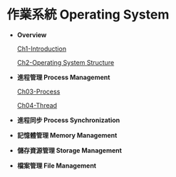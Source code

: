 # 作業系統 Operating System

- **Overview**
    
    [Ch1-Introduction](%E4%BD%9C%E6%A5%AD%E7%B3%BB%E7%B5%B1%20Operating%20System%20e58d680e49234fad969f3b8485ec2696/Ch1-Introduction%201a23cd5442fe44d8bd6e068d70edc8e6.md)
    
    [Ch2-Operating System Structure](%E4%BD%9C%E6%A5%AD%E7%B3%BB%E7%B5%B1%20Operating%20System%20e58d680e49234fad969f3b8485ec2696/Ch2-Operating%20System%20Structure%20dfd17f0c5d434700b3979a1a672a9eef.md)
    
- **進程管理 Process Management**
    
    [Ch03-Process](%E4%BD%9C%E6%A5%AD%E7%B3%BB%E7%B5%B1%20Operating%20System%20e58d680e49234fad969f3b8485ec2696/Ch03-Process%200f0b4640df8e4d238318c79f6ad4670b.md)
    
    [Ch04-Thread](%E4%BD%9C%E6%A5%AD%E7%B3%BB%E7%B5%B1%20Operating%20System%20e58d680e49234fad969f3b8485ec2696/Ch04-Thread%20f68adfc4e78a4aee8d1e3c08408bd0df.md)
    
- **進程同步 Process Synchronization**
- **記憶體管理 Memory Management**
- **儲存資源管理 Storage Management**
- **檔案管理 File Management**